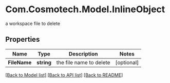 # Com.Cosmotech.Model.InlineObject
a workspace file to delete

## Properties

Name | Type | Description | Notes
------------ | ------------- | ------------- | -------------
**FileName** | **string** | the file name to delete | [optional] 

[[Back to Model list]](../README.md#documentation-for-models) [[Back to API list]](../README.md#documentation-for-api-endpoints) [[Back to README]](../README.md)

